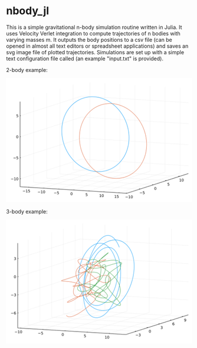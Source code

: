 # nbody_jl
This is a simple gravitational n-body simulation routine written in Julia. It uses Velocity Verlet integration to compute trajectories of n bodies with varying masses m. It outputs the body positions to a csv file (can be opened in almost all text editors or spreadsheet applications) and saves an svg image file of plotted trajectories. Simulations are set up with a simple text configuration file called (an example "input.txt" is provided).


2-body example:

![2_body_example](https://raw.githubusercontent.com/ilovematter/nbody_jl/f9fa3e6dbd704036233743ce21dbdbd4ecbace09/2_body_example.svg)

3-body example:

![3_body_example](https://raw.githubusercontent.com/ilovematter/nbody_jl/5acf4d2681fd43893df5a9332697c28595f296b7/3_body_example.svg)

